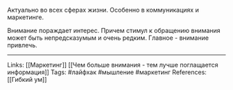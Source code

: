 Актуально во всех сферах жизни. Особенно в коммуникациях и маркетинге. 

Внимание пораждает интерес. Причем стимул к обращению внимания может быть непредсказумым и очень редким. Главное - внимание привлечь. 
___
Links: [[Маркетинг]] [[Чем больше внимания - тем лучше поглащается информация]]
Tags: #лайфхак #мышление #маркетинг
References: [[Гибкий ум]]